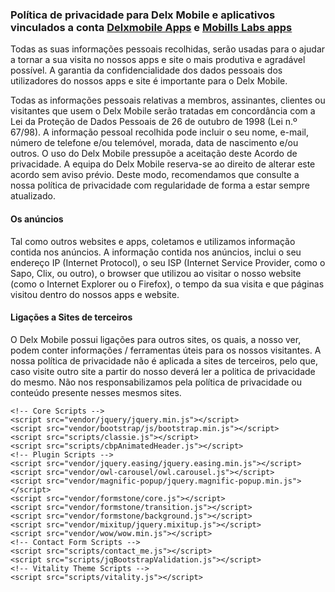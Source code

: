 <body id="page-top">
<h3>
    Política de privacidade para
    Delx Mobile
    e aplicativos vinculados a conta
    <a href="https://play.google.com/store/apps/developer?id=DelxMobile+Labs">Delxmobile Apps</a>
    e
    <a href="https://play.google.com/store/apps/dev?id=5723502633915819194">Mobills Labs apps</a>
</h3>

<p>
    Todas as suas informações pessoais recolhidas, serão usadas para o ajudar a tornar a sua visita no nossos apps e site o mais produtiva e agradável possível.
    A garantia da confidencialidade dos dados pessoais dos utilizadores do nossos apps e site é importante para o Delx Mobile.
</p>
<p>
    Todas as informações pessoais relativas a membros, assinantes, clientes ou visitantes que usem o Delx Mobile serão tratadas em concordância com a Lei da Proteção de Dados Pessoais de 26 de outubro de 1998 (Lei n.º 67/98).
    A informação pessoal recolhida pode incluir o seu nome, e-mail, número de telefone e/ou telemóvel, morada, data de nascimento e/ou outros.
    O uso do Delx Mobile pressupõe a aceitação deste Acordo de privacidade. A equipa do Delx Mobile reserva-se ao direito de alterar este acordo sem aviso prévio. Deste modo, recomendamos que consulte a nossa política de privacidade com regularidade de forma a estar sempre atualizado.
</p>
<h4>
    Os anúncios
</h4>
<p>
    Tal como outros websites e apps, coletamos e utilizamos informação contida nos anúncios. A informação contida nos anúncios, inclui o seu endereço IP (Internet Protocol), o seu ISP (Internet Service Provider, como o Sapo, Clix, ou outro), o browser que utilizou ao visitar o nosso website (como o Internet Explorer ou o Firefox), o tempo da sua visita e que páginas visitou dentro do nossos apps e website.
</p>
<h4>
    Ligações a Sites de terceiros
</h4>
<p>
    O Delx Mobile possui ligações para outros sites, os quais, a nosso ver, podem conter informações / ferramentas úteis para os nossos visitantes. A nossa política de privacidade não é aplicada a sites de terceiros, pelo que, caso visite outro site a partir do nosso deverá ler a politica de privacidade do mesmo.
    Não nos responsabilizamos pela política de privacidade ou conteúdo presente nesses mesmos sites.
</p>

    <!-- Core Scripts -->
    <script src="vendor/jquery/jquery.min.js"></script>
    <script src="vendor/bootstrap/js/bootstrap.min.js"></script>
    <script src="scripts/classie.js"></script>
    <script src="scripts/cbpAnimatedHeader.js"></script>
    <!-- Plugin Scripts -->
    <script src="vendor/jquery.easing/jquery.easing.min.js"></script>
    <script src="vendor/owl-carousel/owl.carousel.js"></script>
    <script src="vendor/magnific-popup/jquery.magnific-popup.min.js"></script>
    <script src="vendor/formstone/core.js"></script>
    <script src="vendor/formstone/transition.js"></script>
    <script src="vendor/formstone/background.js"></script>
    <script src="vendor/mixitup/jquery.mixitup.js"></script>
    <script src="vendor/wow/wow.min.js"></script>
    <!-- Contact Form Scripts -->
    <script src="scripts/contact_me.js"></script>
    <script src="scripts/jqBootstrapValidation.js"></script>
    <!-- Vitality Theme Scripts -->
    <script src="scripts/vitality.js"></script>

    


</body>

</html>
